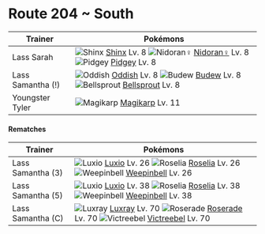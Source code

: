 # Route 204 ~ South

Trainer                    | Pokémons
---                        | ---
Lass Sarah                 | ![][403]  [Shinx] Lv. 8  ![][029]  [Nidoran♀] Lv. 8  ![][016]  [Pidgey] Lv. 8
Lass Samantha (!)          | ![][043]  [Oddish] Lv. 8  ![][406]  [Budew] Lv. 8  ![][069]  [Bellsprout] Lv. 8
Youngster Tyler            | ![][129]  [Magikarp] Lv. 11

#### Rematches

Trainer                    | Pokémons
---                        | ---
Lass Samantha (3)          | ![][404]  [Luxio] Lv. 26  ![][315]  [Roselia] Lv. 26  ![][070]  [Weepinbell] Lv. 26
Lass Samantha (5)          | ![][404]  [Luxio] Lv. 38  ![][315]  [Roselia] Lv. 38  ![][070]  [Weepinbell] Lv. 38
Lass Samantha (C)          | ![][405]  [Luxray] Lv. 70  ![][407]  [Roserade] Lv. 70  ![][071]  [Victreebel] Lv. 70


[016]: https://raw.githubusercontent.com/PokeAPI/sprites/master/sprites/pokemon/16.png "Pidgey"
[029]: https://raw.githubusercontent.com/PokeAPI/sprites/master/sprites/pokemon/29.png "Nidoran♀"
[043]: https://raw.githubusercontent.com/PokeAPI/sprites/master/sprites/pokemon/43.png "Oddish"
[069]: https://raw.githubusercontent.com/PokeAPI/sprites/master/sprites/pokemon/69.png "Bellsprout"
[070]: https://raw.githubusercontent.com/PokeAPI/sprites/master/sprites/pokemon/70.png "Weepinbell"
[071]: https://raw.githubusercontent.com/PokeAPI/sprites/master/sprites/pokemon/71.png "Victreebel"
[129]: https://raw.githubusercontent.com/PokeAPI/sprites/master/sprites/pokemon/129.png "Magikarp"
[315]: https://raw.githubusercontent.com/PokeAPI/sprites/master/sprites/pokemon/315.png "Roselia"
[403]: https://raw.githubusercontent.com/PokeAPI/sprites/master/sprites/pokemon/403.png "Shinx"
[404]: https://raw.githubusercontent.com/PokeAPI/sprites/master/sprites/pokemon/404.png "Luxio"
[405]: https://raw.githubusercontent.com/PokeAPI/sprites/master/sprites/pokemon/405.png "Luxray"
[406]: https://raw.githubusercontent.com/PokeAPI/sprites/master/sprites/pokemon/406.png "Budew"
[407]: https://raw.githubusercontent.com/PokeAPI/sprites/master/sprites/pokemon/407.png "Roserade"
[Pidgey]: /pokemon_changes/016.md
[Nidoran♀]: /pokemon_changes/029.md
[Oddish]: /pokemon_changes/043.md
[Bellsprout]: /pokemon_changes/069.md
[Weepinbell]: /pokemon_changes/070.md
[Victreebel]: /pokemon_changes/071.md
[Magikarp]: /pokemon_changes/129.md
[Roselia]: /pokemon_changes/315.md
[Shinx]: /pokemon_changes/403.md
[Luxio]: /pokemon_changes/404.md
[Luxray]: /pokemon_changes/405.md
[Budew]: /pokemon_changes/406.md
[Roserade]: /pokemon_changes/407.md
